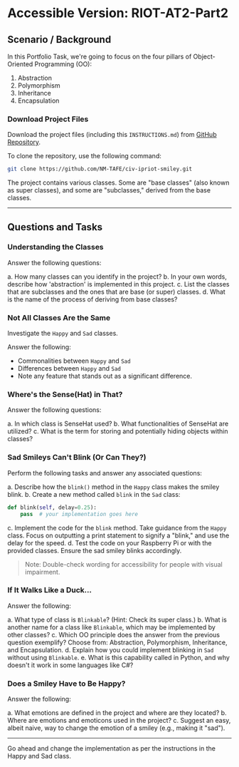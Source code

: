 # Accessible Version: RIOT-AT2-Part2

## Scenario / Background

In this Portfolio Task, we're going to focus on the four pillars of Object-Oriented Programming (OO):

1. Abstraction
2. Polymorphism
3. Inheritance
4. Encapsulation

### Download Project Files

Download the project files (including this `INSTRUCTIONS.md`) from [GitHub Repository](https://github.com/NM-TAFE/civ-ipriot-smiley/tree/udl/accessible).

To clone the repository, use the following command:

```bash
git clone https://github.com/NM-TAFE/civ-ipriot-smiley.git
```

The project contains various classes. Some are "base classes" (also known as super classes), and some are "subclasses," derived from the base classes.

---

## Questions and Tasks

### Understanding the Classes

Answer the following questions:

a. How many classes can you identify in the project?
b. In your own words, describe how 'abstraction' is implemented in this project.
c. List the classes that are subclasses and the ones that are base (or super) classes.
d. What is the name of the process of deriving from base classes?

### Not All Classes Are the Same

Investigate the `Happy` and `Sad` classes. 

Answer the following:

- Commonalities between `Happy` and `Sad`
- Differences between `Happy` and `Sad`
- Note any feature that stands out as a significant difference.

### Where's the Sense(Hat) in That?

Answer the following questions:

a. In which class is SenseHat used?
b. What functionalities of SenseHat are utilized?
c. What is the term for storing and potentially hiding objects within classes?

### Sad Smileys Can't Blink (Or Can They?)

Perform the following tasks and answer any associated questions:

a. Describe how the `blink()` method in the `Happy` class makes the smiley blink.
b. Create a new method called `blink` in the `Sad` class:

   ```python
   def blink(self, delay=0.25):
       pass  # your implementation goes here
   ```
c. Implement the code for the `blink` method. Take guidance from the `Happy` class. Focus on outputting a print statement to signify a "blink," and use the delay for the speed.
d. Test the code on your Raspberry Pi or with the provided classes. Ensure the sad smiley blinks accordingly.

> Note: Double-check wording for accessibility for people with visual impairment.

### If It Walks Like a Duck…

Answer the following:

a. What type of class is `Blinkable`? (Hint: Check its super class.)
b. What is another name for a class like `Blinkable`, which may be implemented by other classes?
c. Which OO principle does the answer from the previous question exemplify? Choose from: Abstraction, Polymorphism, Inheritance, and Encapsulation.
d. Explain how you could implement blinking in `Sad` without using `Blinkable`.
e. What is this capability called in Python, and why doesn't it work in some languages like C#?

### Does a Smiley Have to Be Happy?

Answer the following:

a. What emotions are defined in the project and where are they located?
b. Where are emotions and emoticons used in the project?
c. Suggest an easy, albeit naive, way to change the emotion of a smiley (e.g., making it "sad").

---

Go ahead and change the implementation as per the instructions in the Happy and Sad class.
